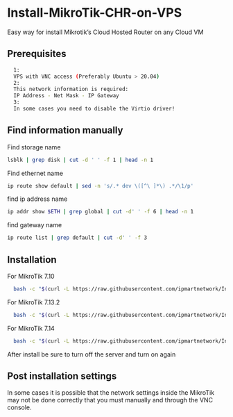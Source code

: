 # Install-MikroTik-CHR-on-VPS
Easy way for install Mikrotik’s Cloud Hosted Router on any Cloud VM

## Prerequisites

```bash
  1:
  VPS with VNC access (Preferably Ubuntu > 20.04)
  2:
  This network information is required:
  IP Address - Net Mask - IP Gateway
  3:
  In some cases you need to disable the Virtio driver!
```

## Find information manually
Find storage name
```bash
lsblk | grep disk | cut -d ' ' -f 1 | head -n 1
```
Find ethernet name
```bash
ip route show default | sed -n 's/.* dev \([^\ ]*\) .*/\1/p'
```
find ip address name
```bash
ip addr show $ETH | grep global | cut -d' ' -f 6 | head -n 1
```
find gateway name
```bash
ip route list | grep default | cut -d' ' -f 3
```
## Installation

For MikroTik 7.10

```bash
  bash -c "$(curl -L https://raw.githubusercontent.com/ipmartnetwork/Install-MikroTik-CHR/main/mik-710.sh)"
```

For MikroTik 7.13.2

```bash
  bash -c "$(curl -L https://raw.githubusercontent.com/ipmartnetwork/Install-MikroTik-CHR/main/mik7132.sh)"
```

For MikroTik 7.14

```bash
  bash -c "$(curl -L https://raw.githubusercontent.com/ipmartnetwork/Install-MikroTik-CHR/main/mik714.sh)"
```

After install be sure to turn off the server and turn on again
## Post installation settings

In some cases it is possible that the network settings inside the MikroTik may not be done correctly that you must manually and through the VNC console.
